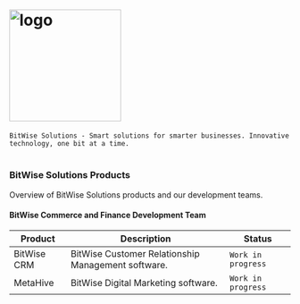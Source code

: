 # <img width="200" alt="logo" src="https://user-images.githubusercontent.com/47791892/221034344-109351d0-1e1a-4e59-befd-01fa57590e61.png">

```
BitWise Solutions - Smart solutions for smarter businesses. Innovative technology, one bit at a time.
```

#

### BitWise Solutions Products
Overview of BitWise Solutions products and our development teams.

#### BitWise Commerce and Finance Development Team

| Product  | Description | Status |
| -------- | ----------- |------- |
| BitWise CRM | BitWise Customer Relationship Management software. | `Work in progress` |
| MetaHive | BitWise Digital Marketing software. | `Work in progress` |
